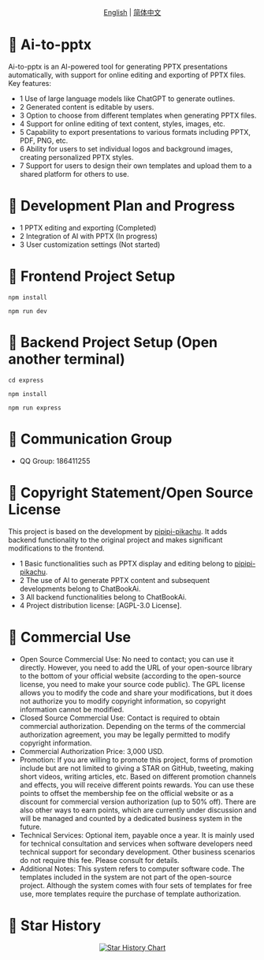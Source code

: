 
<p align="center">
  <a href="./README_En.md">English</a> |
  <a href="./README.md">简体中文</a>
</p>

# 🎨 Ai-to-pptx
Ai-to-pptx is an AI-powered tool for generating PPTX presentations automatically, with support for online editing and exporting of PPTX files.
Key features:
- 1 Use of large language models like ChatGPT to generate outlines.
- 2 Generated content is editable by users.
- 3 Option to choose from different templates when generating PPTX files.
- 4 Support for online editing of text content, styles, images, etc.
- 5 Capability to export presentations to various formats including PPTX, PDF, PNG, etc.
- 6 Ability for users to set individual logos and background images, creating personalized PPTX styles.
- 7 Support for users to design their own templates and upload them to a shared platform for others to use.

# 🚀 Development Plan and Progress
- 1 PPTX editing and exporting (Completed)
- 2 Integration of AI with PPTX (In progress)
- 3 User customization settings (Not started)

# 🚀 Frontend Project Setup
```
npm install

npm run dev
```

# 🚀 Backend Project Setup (Open another terminal)
```
cd express

npm install

npm run express
```


# 🚀 Communication Group
- QQ Group: 186411255

# 📄 Copyright Statement/Open Source License
This project is based on the development by [pipipi-pikachu](https://github.com/pipipi-pikachu). It adds backend functionality to the original project and makes significant modifications to the frontend.
- 1 Basic functionalities such as PPTX display and editing belong to [pipipi-pikachu](https://github.com/pipipi-pikachu).
- 2 The use of AI to generate PPTX content and subsequent developments belong to ChatBookAi.
- 3 All backend functionalities belong to ChatBookAi.
- 4 Project distribution license: [AGPL-3.0 License].

# 🧮 Commercial Use
- Open Source Commercial Use: No need to contact; you can use it directly. However, you need to add the URL of your open-source library to the bottom of your official website (according to the open-source license, you need to make your source code public). The GPL license allows you to modify the code and share your modifications, but it does not authorize you to modify copyright information, so copyright information cannot be modified.
- Closed Source Commercial Use: Contact is required to obtain commercial authorization. Depending on the terms of the commercial authorization agreement, you may be legally permitted to modify copyright information.
- Commercial Authorization Price: 3,000 USD.
- Promotion: If you are willing to promote this project, forms of promotion include but are not limited to giving a STAR on GitHub, tweeting, making short videos, writing articles, etc. Based on different promotion channels and effects, you will receive different points rewards. You can use these points to offset the membership fee on the official website or as a discount for commercial version authorization (up to 50% off). There are also other ways to earn points, which are currently under discussion and will be managed and counted by a dedicated business system in the future.
- Technical Services: Optional item, payable once a year. It is mainly used for technical consultation and services when software developers need technical support for secondary development. Other business scenarios do not require this fee. Please consult for details.
- Additional Notes: This system refers to computer software code. The templates included in the system are not part of the open-source project. Although the system comes with four sets of templates for free use, more templates require the purchase of template authorization.


# 🌟 Star History
<a href="https://github.com/chatbookai/ai-to-pptx/stargazers" target="_blank" style="display: block" align="center">
  <picture>
    <source media="(prefers-color-scheme: dark)" srcset="https://api.star-history.com/svg?repos=chatbookai/ai-to-pptx&type=Date&theme=dark" />
    <source media="(prefers-color-scheme: light)" srcset="https://api.star-history.com/svg?repos=chatbookai/ai-to-pptx&type=Date" />
    <img alt="Star History Chart" src="https://api.star-history.com/svg?repos=chatbookai/ai-to-pptx&type=Date" />
  </picture>
</a>

